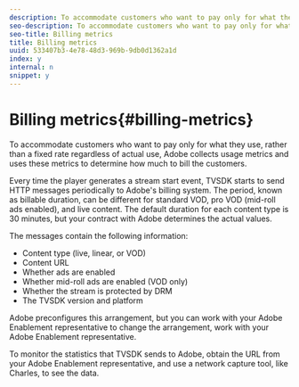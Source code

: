 ```yaml
---
description: To accommodate customers who want to pay only for what they use, rather than a fixed rate regardless of actual use, Adobe collects usage metrics and uses these metrics to determine how much to bill the customers.
seo-description: To accommodate customers who want to pay only for what they use, rather than a fixed rate regardless of actual use, Adobe collects usage metrics and uses these metrics to determine how much to bill the customers.
seo-title: Billing metrics
title: Billing metrics
uuid: 533407b3-4e78-48d3-969b-9db0d1362a1d
index: y
internal: n
snippet: y
---
```


# Billing metrics{#billing-metrics}

To accommodate customers who want to pay only for what they use, rather than a fixed rate regardless of actual use, Adobe collects usage metrics and uses these metrics to determine how much to bill the customers.

Every time the player generates a stream start event, TVSDK starts to send HTTP messages periodically to Adobe's billing system. The period, known as billable duration, can be different for standard VOD, pro VOD (mid-roll ads enabled), and live content. The default duration for each content type is 30 minutes, but your contract with Adobe determines the actual values.

The messages contain the following information:

* Content type (live, linear, or VOD) 
* Content URL 
* Whether ads are enabled 
* Whether mid-roll ads are enabled (VOD only) 
* Whether the stream is protected by DRM 
* The TVSDK version and platform

Adobe preconfigures this arrangement, but you can work with your Adobe Enablement representative to change the arrangement, work with your Adobe Enablement representative.

To monitor the statistics that TVSDK sends to Adobe, obtain the URL from your Adobe Enablement representative, and use a network capture tool, like Charles, to see the data. 
